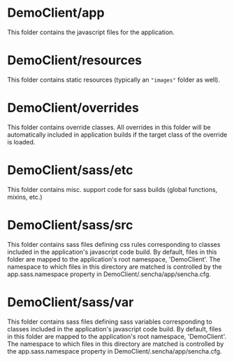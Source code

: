 # DemoClient/app

This folder contains the javascript files for the application.

# DemoClient/resources

This folder contains static resources (typically an `"images"` folder as well).

# DemoClient/overrides

This folder contains override classes. All overrides in this folder will be 
automatically included in application builds if the target class of the override
is loaded.

# DemoClient/sass/etc

This folder contains misc. support code for sass builds (global functions, 
mixins, etc.)

# DemoClient/sass/src

This folder contains sass files defining css rules corresponding to classes
included in the application's javascript code build.  By default, files in this 
folder are mapped to the application's root namespace, 'DemoClient'. The
namespace to which files in this directory are matched is controlled by the
app.sass.namespace property in DemoClient/.sencha/app/sencha.cfg. 

# DemoClient/sass/var

This folder contains sass files defining sass variables corresponding to classes
included in the application's javascript code build.  By default, files in this 
folder are mapped to the application's root namespace, 'DemoClient'. The
namespace to which files in this directory are matched is controlled by the
app.sass.namespace property in DemoClient/.sencha/app/sencha.cfg. 
